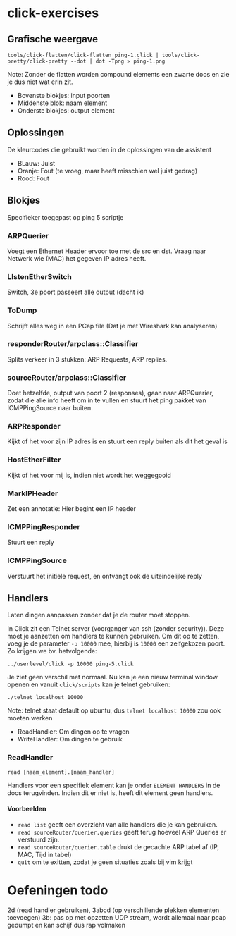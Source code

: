 # click-exercises

## Grafische weergave
```shell
tools/click-flatten/click-flatten ping-1.click | tools/click-pretty/click-pretty --dot | dot -Tpng > ping-1.png
```
Note: Zonder de flatten worden compound elements een zwarte doos en zie je dus niet wat erin zit. 
- Bovenste blokjes: input poorten 
- Middenste blok: naam element
- Onderste blokjes: output element

## Oplossingen
De kleurcodes die gebruikt worden in de oplossingen van de assistent
- BLauw: Juist
- Oranje: Fout (te vroeg, maar heeft misschien wel juist gedrag)
- Rood: Fout

## Blokjes
Specifieker toegepast op ping 5 scriptje
### ARPQuerier
Voegt een Ethernet Header ervoor toe met de src en dst. Vraag naar Netwerk wie (MAC) het gegeven IP adres heeft. 
### LIstenEtherSwitch
Switch, 3e poort passeert alle output (dacht ik)
### ToDump
Schrijft alles weg in een PCap file (Dat je met Wireshark kan analyseren)
### responderRouter/arpclass::Classifier
Splits verkeer in 3 stukken: ARP Requests, ARP replies.
### sourceRouter/arpclass::Classifier
Doet hetzelfde, output van poort 2 (responses), gaan naar ARPQuerier, zodat die alle info heeft om in te vullen en stuurt het ping pakket van ICMPPingSource naar buiten. 
### ARPResponder
Kijkt of het voor zijn IP adres is en stuurt een reply buiten als dit het geval is
### HostEtherFilter
Kijkt of het voor mij is, indien niet wordt het weggegooid
### MarkIPHeader
Zet een annotatie: Hier begint een IP header
### ICMPPingResponder
Stuurt een reply
### ICMPPingSource
Verstuurt het initiele request, en ontvangt ook de uiteindelijke reply

## Handlers
Laten dingen aanpassen zonder dat je de router moet stoppen. 

In Click zit een Telnet server (voorganger van ssh (zonder security)). Deze moet je aanzetten om handlers te kunnen gebruiken.
Om dit op te zetten, voeg je de parameter `-p 10000` mee, hierbij is `10000` een zelfgekozen poort. Zo krijgen we bv. hetvolgende:
```shell
../userlevel/click -p 10000 ping-5.click
```
Je ziet geen verschil met normaal. 
Nu kan je een nieuw terminal window openen en vanuit `click/scripts` kan je telnet gebruiken:
```shell
./telnet localhost 10000
```
Note: telnet staat default op ubuntu, dus `telnet localhost 10000` zou ook moeten werken
- ReadHandler: Om dingen op te vragen
- WriteHandler: Om dingen te gebruik
### ReadHandler
``` 
read [naam_element].[naam_handler]
```
Handlers voor een specifiek element kan je onder `ELEMENT HANDLERS`  in de docs terugvinden. Indien dit er niet is, heeft dit element geen handlers. 
#### Voorbeelden
- `read list` geeft een overzicht van alle handlers die je kan gebruiken. 
- `read sourceRouter/querier.queries` geeft terug hoeveel ARP Queries er verstuurd zijn.
- `read sourceRouter/querier.table` drukt de gecachte ARP tabel af (IP, MAC, Tijd in tabel)
- `quit` om te exitten, zodat je geen situaties zoals bij vim krijgt

# Oefeningen todo
2d (read handler gebruiken), 3abcd (op verschillende plekken elementen toevoegen)
3b: pas op met opzetten UDP stream, wordt allemaal naar pcap gedumpt en kan schijf dus rap volmaken